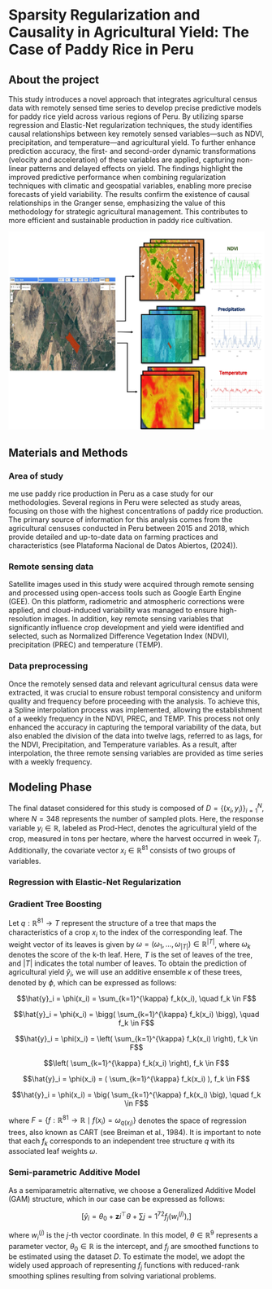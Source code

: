 # Sparsity Regularization and Causality in Agricultural Yield: The Case of Paddy Rice in Peru
## About the project
This study introduces a novel approach that integrates agricultural census data with remotely sensed time series to develop precise predictive models for paddy rice yield across various regions of Peru. By utilizing sparse regression and Elastic-Net regularization techniques, the study identifies causal relationships between key remotely sensed variables—such as NDVI, precipitation, and temperature—and agricultural yield.
To further enhance prediction accuracy, the first- and second-order dynamic transformations (velocity and acceleration) of these variables are applied, capturing non-linear patterns and delayed effects on yield. The findings highlight the improved predictive performance when combining regularization techniques with climatic and geospatial variables, enabling more precise forecasts of yield variability. The results confirm the
existence of causal relationships in the Granger sense, emphasizing the value of this methodology for strategic agricultural management. This contributes to more efficient and sustainable production in paddy rice cultivation.

![yo](Images/Doc2.jpg)

## Materials and Methods
### Area of study
me use paddy rice production in Peru as a case study for our methodologies. Several regions in Peru were selected as study areas, focusing on those with the highest concentrations of paddy rice production. The primary source of information for this analysis comes from the agricultural censuses conducted in Peru between 2015 and 2018, which provide detailed and up-to-date data on farming practices and characteristics (see Plataforma Nacional de Datos Abiertos, (2024)).

### Remote sensing data
Satellite images used in this study were acquired through remote sensing and processed using open-access tools such as Google Earth Engine (GEE). On this platform, radiometric and atmospheric corrections were applied, and cloud-induced variability was managed to ensure high-resolution images. In addition, key remote sensing variables that significantly influence crop development and yield were identified and selected, such as Normalized Difference Vegetation Index (NDVI), precipitation (PREC) and temperature (TEMP).

### Data preprocessing
Once the remotely sensed data and relevant agricultural census data were extracted, it was crucial to ensure robust temporal consistency and uniform quality and frequency before proceeding with the analysis. To achieve this, a Spline interpolation process was implemented, allowing the establishment of a weekly frequency in the NDVI, PREC, and TEMP. This process not only enhanced the accuracy in capturing the temporal variability of the data, but also enabled the division of the data into twelve lags, referred to as lags, for the NDVI, Precipitation, and Temperature variables. As a result, after interpolation, the three remote sensing variables are provided as time series with a weekly frequency.


## Modeling Phase
The final dataset considered for this study is composed of $D = \{(x_i, y_i)\}_{i=1}^N$, where $N = 348$ represents the number of sampled plots. Here, the response variable $y_i \in \mathbb{R}$, labeled as Prod-Hect, denotes the agricultural yield of the crop, measured in tons per hectare, where the harvest occurred in week $T_i$. Additionally, the covariate vector $x_i \in \mathbb{R}^{81}$ consists of two groups of variables.


### Regression with Elastic-Net Regularization


### Gradient Tree Boosting
Let $q: \mathbb{R}^{81} \rightarrow T$ represent the structure of a tree that maps the characteristics of a crop $x_i$ to the index of the corresponding leaf. The weight vector of its leaves is given by $\omega = (\omega_1, \ldots, \omega_{|T|}) \in \mathbb{R}^{|T|}$, where $\omega_k$ denotes the score of the k-th leaf. Here, $T$ is the set of leaves of the tree, and $|T|$ indicates the total number of leaves. To obtain the prediction of agricultural yield $\hat{y}_i$, we will use an additive ensemble $\kappa$ of these trees, denoted by $\phi$, which can be expressed as follows:

$$\hat{y}_i = \phi(x_i) = \sum_{k=1}^{\kappa} f_k(x_i), \quad f_k \in F$$

$$\hat{y}_i = \phi(x_i) = \bigg( \sum_{k=1}^{\kappa} f_k(x_i) \bigg), \quad f_k \in F$$

$$\hat{y}_i = \phi(x_i) = \left( \sum_{k=1}^{\kappa} f_k(x_i) \right), f_k \in F$$

$$\left( \sum_{k=1}^{\kappa} f_k(x_i) \right), f_k \in F$$

$$\hat{y}_i = \phi(x_i) = ( \sum_{k=1}^{\kappa} f_k(x_i) ), f_k \in F$$

$$\hat{y}_i = \phi(x_i) = \big( \sum_{k=1}^{\kappa} f_k(x_i) \big), \quad f_k \in F$$


where $F = \{ f: \mathbb{R}^{81} \rightarrow \mathbb{R} \mid f(x_i) = \omega_{q(x_i)} \}$ denotes the space of regression trees, also known as CART (see Breiman et al., 1984). It is important to note that each $f_k$ corresponds to an independent tree structure $q$ with its associated leaf weights $\omega$.

### Semi-parametric Additive Model
As a semiparametric alternative, we choose a Generalized Additive Model (GAM) structure, which in our case can be expressed as follows:

$$[ \hat{y}_i = \theta_0 + \mathbf{z} i^\top \theta + \sum {j=1}^{72} f_j(w_i^{(j)}), ]$$


where $w_i^{(j)}$ is the $j$-th vector coordinate. In this model, $\theta \in \mathbb{R}^9$ represents a parameter vector, $\theta_0 \in \mathbb{R}$ is the intercept, and $f_j$ are smoothed functions to be estimated using the dataset $D$. To estimate the model, we adopt the widely used approach of representing $f_j$ functions with reduced-rank smoothing splines resulting from solving variational problems.

